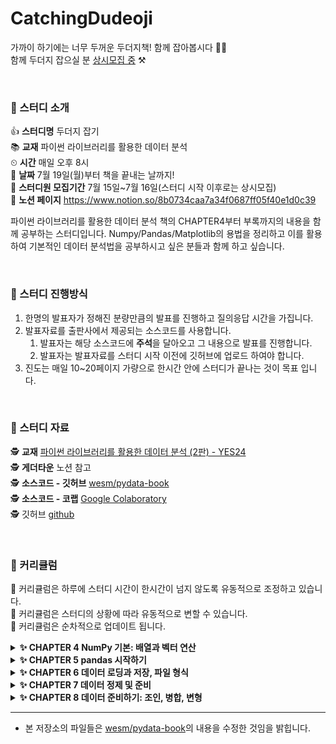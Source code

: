 # CatchingDudeoji
가까이 하기에는 너무 두꺼운 두더지책! 함께 잡아봅시다 👊👊<br>
함께 두더지 잡으실 분 <u>상시모집 중</u> ⚒️

<br>


### 🔨 스터디 소개
👍 **스터디명** 두더지 잡기<br>
📚 **교재** 파이썬 라이브러리를 활용한 데이터 분석<br>
⏲ **시간** 매일 오후 8시<br>
📆 **날짜** 7월 19일(월)부터 책을 끝내는 날까지!<br>
🙋 **스터디원 모집기간** 7월 15일~7월 16일(스터디 시작 이후로는 상시모집)<br>
👾 **노션 페이지** https://www.notion.so/8b0734caa7a34f0687ff05f40e1d0c39<br>

파이썬 라이브러리를 활용한 데이터 분석 책의 CHAPTER4부터 부록까지의 내용을 함께 공부하는 스터디입니다. Numpy/Pandas/Matplotlib의 용법을 정리하고 이를 활용하여 기본적인 데이터 분석법을 공부하시고 싶은 분들과 함께 하고 싶습니다.


<br>


### 🔨 스터디 진행방식

1. 한명의 발표자가 정해진 분량만큼의 발표를 진행하고 질의응답 시간을 가집니다.
2. 발표자료를 출판사에서 제공되는 소스코드를 사용합니다.
   1. 발표자는 해당 소스코드에 **주석**을 달아오고 그 내용으로 발표를 진행합니다.
   2. 발표자는 발표자료를 스터디 시작 이전에 깃허브에 업로드 하여야 합니다.
4. 진도는 매일 10~20페이지 가량으로 한시간 안에 스터디가 끝나는 것이 목표 입니다.


<br>


### 🔨 스터디 자료

🕵️ **교재** [파이썬 라이브러리를 활용한 데이터 분석 (2판) - YES24](http://www.yes24.com/Product/Goods/75447619)<br>
🕵️ **게더타운** 노션 참고<br>
🕵️ **소스코드 - 깃허브** [wesm/pydata-book](https://github.com/wesm/pydata-book)<br>
🕵️ **소스코드 - 코랩** [Google Colaboratory](https://colab.research.google.com/github/wesm/pydata-book/blob/2nd-edition/ch02.ipynb)<br>
🕵️ 깃허브 [github](https://github.com/AIFFEL-GN-2nd/CatchingDudeoji)<br>


<br>

### 🔨 커리큘럼
👼 커리큘럼은 하루에 스터디 시간이 한시간이 넘지 않도록 유동적으로 조정하고 있습니다.<br>
👼 커리큘럼은 스터디의 상황에 따라 유동적으로 변할 수 있습니다.<br>
👼 커리큘럼은 순차적으로 업데이트 됩니다.<br>


<details>
<summary><b>✨ CHAPTER 4 NumPy 기본: 배열과 벡터 연산</b></summary>
<div markdown="1">       

| 날짜 | 챕터                      | 페이지 | 발표자 | 발표자료 |
|:----:|:------------------------ |:------:|:------:|:------:|
| 07월 19일 | 4.1 NumPy ndarray: 다차원 배열 객체                      | 135~157 | 정수희 | [🔗](https://github.com/AIFFEL-GN-2nd/CatchingDudeoji/blob/main/ch04/4.1%20NumPy%20ndarray%20%EB%8B%A4%EC%B0%A8%EC%9B%90%20%EB%B0%B0%EC%97%B4%20%EA%B0%9D%EC%B2%B4.ipynb) |
| 07월 20일 | 4.2 유니버설 함수: 배열의 각 원소를 빠르게 처리하는 함수 | 158~161 | 김인유 | [🔗](https://github.com/AIFFEL-GN-2nd/CatchingDudeoji/blob/main/ch04/4.2%20%EC%9C%A0%EB%8B%88%EB%B2%84%EC%84%A4%20%ED%95%A8%EC%88%98:%20%EB%B0%B0%EC%97%B4%EC%9D%98%20%EA%B0%81%20%EC%9B%90%EC%86%8C%EB%A5%BC%20%EB%B9%A0%EB%A5%B4%EA%B2%8C%20%EC%B2%98%EB%A6%AC%ED%95%98%EB%8A%94%20%ED%95%A8%EC%88%98.ipynb) |
| 07월 20일 | 4.3 배열을 이용한 배열지향 프로그래밍                    | 161~171 | 김인유 | [🔗](https://github.com/AIFFEL-GN-2nd/CatchingDudeoji/blob/main/ch04/4.3%20%EB%B0%B0%EC%97%B4%EC%9D%84%20%EC%9D%B4%EC%9A%A9%ED%95%9C%20%EB%B0%B0%EC%97%B4%EC%A7%80%ED%96%A5%20%ED%94%84%EB%A1%9C%EA%B7%B8%EB%9E%98%EB%B0%8D.ipynb) |
| 07월 21일 | 4.4 배열 데이터의 파일 입출력                            | 171~171 |        | [🔗]() |
| 07월 21일 | 4.5 선형대수                                             | 172~174 |        | [🔗]() |
| 07월 21일 | 4.6 난수 생성                                            | 174~176 |        | [🔗]() |
| 07월 21일 | 4.7 계단 오르내리기 예제                                 | 176~180 |        | [🔗]() |

</div>
</details>

<details>
<summary><b>✨ CHAPTER 5 pandas 시작하기</b></summary>
<div markdown="1">       

| 날짜 | 챕터                      | 페이지 | 발표자 | 발표자료 |
|:----:|:------------------------ |:------:|:------:|:------:|
| 07월 22일 | 5.1 pandas 자료구조 소개             | 181~197 |         | [🔗]() |
| 07월 23일 | 5.2 핵심 기능 (1)                    | 198~210 |        | [🔗]() |
| 07월 26일 | 5.2 핵심 기능 (2)                    | 210~225 |        | [🔗]() |
| 07월 27일 | 5.3 기술 통계 계산과 요약             | 226~235 |        | [🔗]() |

</div>
</details>


<details>
<summary><b>✨ CHAPTER 6 데이터 로딩과 저장, 파일 형식</b></summary>
<div markdown="1">       

| 날짜 | 챕터                      | 페이지 | 발표자 | 발표자료 |
|:----:|:------------------------ |:------:|:------:|:------:|
| 07월 28일 | 6.1 텍스트 파일에서 데이터를 읽고 쓰는 법    | 237~257 |        | [🔗]() |
| 07월 29일 | 6.2 이진 데이터 형식                       | 258~263 |        | [🔗]() |
| 07월 29일 | 6.3 웹 API와 함께 사용하기                 | 263~264 |        | [🔗]() |
| 07월 29일 | 6.4 데이터베이스와 함께 사용하기            | 264~267 |        | [🔗]() |

</div>
</details>

<details>
<summary><b>✨ CHAPTER 7 데이터 정제 및 준비</b></summary>
<div markdown="1">       

| 날짜 | 챕터                      | 페이지 | 발표자 | 발표자료 |
|:----:|:------------------------ |:------:|:------:|:------:|
| 07월 30일 | 7.1 누락된 데이터 처리하기    | 269~276 |        | [🔗]() |
| 08월 02일 | 7.2 데이터 변형                       | 277~295 |        | [🔗]() |
| 08월 03일 | 7.3 문자열 다루기                 | 296~306 |        | [🔗]() |

</div>
</details>


<details>
<summary><b>✨ CHAPTER 8 데이터 준비하기: 조인, 병합, 변형</b></summary>
<div markdown="1">       

| 날짜 | 챕터                      | 페이지 | 발표자 | 발표자료 |
|:----:|:------------------------ |:------:|:------:|:------:|
| 08월 04일 | 8.1 계층적 색인    | 307~314 |        | [🔗]() |
| 08월 05일 | 8.2 데이터 합치기                       | 315~334 |        | [🔗]() |
| 08월 06일 | 8.3 재형성과 피벗                 | 334~345 |        | [🔗]() |

</div>
</details>


---

- 본 저장소의 파일들은 [wesm/pydata-book](https://github.com/wesm/pydata-book)의 내용을 수정한 것임을 밝힙니다.
